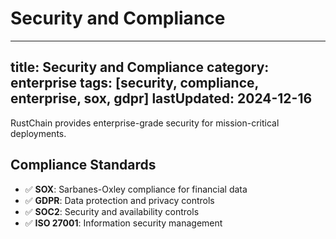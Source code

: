 # Security and Compliance 
 
---  
title: Security and Compliance 
category: enterprise 
tags: [security, compliance, enterprise, sox, gdpr] 
lastUpdated: 2024-12-16 
---  
 
RustChain provides enterprise-grade security for mission-critical deployments. 
 
## Compliance Standards 
 
- ✅ **SOX**: Sarbanes-Oxley compliance for financial data 
- ✅ **GDPR**: Data protection and privacy controls 
- ✅ **SOC2**: Security and availability controls 
- ✅ **ISO 27001**: Information security management 
